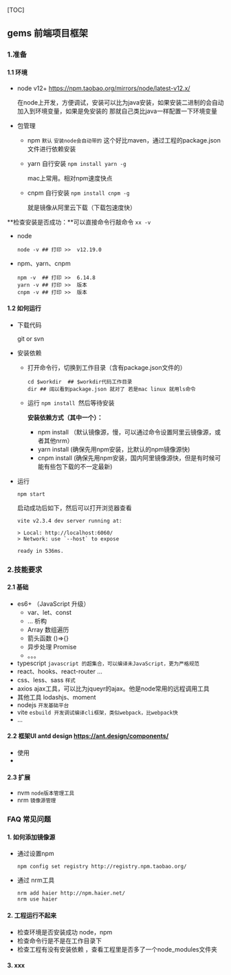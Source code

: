 [TOC]

## gems 前端项目框架

### 1.准备
#### 1.1 环境

- node v12+ https://npm.taobao.org/mirrors/node/latest-v12.x/

  在node上开发，方便调试，安装可以比为java安装，如果安装二进制的会自动加入到环境变量，如果是免安装的 那就自己类比java一样配置一下环境变量

- 包管理

  - npm `默认`   `安装node会自动带的` 这个好比maven，通过工程的package.json文件进行依赖安装

  - yarn 自行安装  `npm install yarn -g`

    mac上常用。相对npm速度快点

  - cnpm 自行安装  `npm install cnpm -g`

    就是镜像从阿里云下载（下载包速度快）

**检查安装是否成功：**可以直接命令行敲命令  `xx -v`

- node

  ```shell
  node -v ## 打印 >>  v12.19.0
  ```

- npm、yarn、cnpm

  ```shell
  npm -v  ## 打印 >>  6.14.8
  yarn -v ## 打印 >>  版本
  cnpm -v ## 打印 >>  版本
  ```



#### 1.2 如何运行

- 下载代码

  git or svn

- 安装依赖

  - 打开命令行，切换到工作目录（含有package.json文件的）

    ```shell
    cd $workdir  ## $workdir代码工作目录
    dir ## 阔以看到package.json 就对了 若是mac linux 就用ls命令
    ```

  - 运行 `npm install `然后等待安装

    **安装依赖方式（其中一个）：**

    - npm install （默认镜像源，慢，可以通过命令设置阿里云镜像源，或者其他nrm）
    - yarn install    (确保先用npm安装，比默认的npm镜像源快)
    - cnpm install  (确保先用npm安装，国内阿里镜像源快，但是有时候可能有些包下载的不一定最新)

- 运行

  ```shell
  npm start
  ```

  启动成功后如下，然后可以打开浏览器查看

  ```shell
  vite v2.3.4 dev server running at:
  
  > Local: http://localhost:6060/
  > Network: use `--host` to expose
  
  ready in 536ms.
  ```

  



### 2.技能要求
#### 2.1 基础
- es6+ （JavaScript 升级）
  - var、let、const
  - ... 析构
  - Array 数组遍历
  - 箭头函数 ()=>{}
  - 异步处理 Promise
  - 。。。
- typescript `javascript 的超集合，可以编译未JavaScript，更为严格规范`
- react、hooks、react-router ...
- css、less、sass `样式`
- axios ajax工具，可以比为jqueyr的ajax。他是node常用的远程调用工具
- 其他工具 lodashjs、moment
- nodejs  `开发基础平台`
- vite  `esbuild 开发调试编译cli框架，类似webpack，比webpack快`
- ...



#### 2.2 框架UI antd design  https://ant.design/components/

- 使用
- 

#### 2.3 扩展

- nvm `node版本管理工具`
- nrm `镜像源管理`



### FAQ 常见问题

#### 1. 如何添加镜像源

- 通过设置npm

  ```shell
  npm config set registry http://registry.npm.taobao.org/
  ```

- 通过 nrm工具 

  ```shell
  nrm add haier http://npm.haier.net/
  nrm use haier
  ```

#### 2. 工程运行不起来

- 检查环境是否安装成功 node，npm
- 检查命令行是不是在工作目录下
- 检查工程有没有安装依赖 ，查看工程里是否多了一个node_modules文件夹



#### 3. xxx